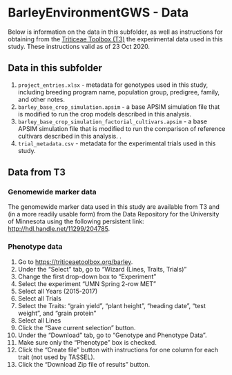 
<!-- README.md is generated from README.Rmd. Please edit that file -->

# BarleyEnvironmentGWS - Data

Below is information on the data in this subfolder, as well as
instructions for obtaining from the [Triticeae Toolbox
(T3)](https://triticeaetoolbox.org/barley) the experimental data used in
this study. These instructions valid as of 23 Oct 2020.

## Data in this subfolder

1.  `project_entries.xlsx` - metadata for genotypes used in this study,
    including breeding program name, population group, predigree,
    family, and other notes.
2.  `barley_base_crop_simulation.apsim` - a base APSIM simulation file
    that is modified to run the crop models described in this analysis.
3.  `barley_base_crop_simulation_factorial_cultivars.apsim` - a base
    APSIM simulation file that is modified to run the comparison of
    reference cultivars described in this analysis. .
4.  `trial_metadata.csv` - metadata for the experimental trials used in
    this study.

## Data from T3

### Genomewide marker data

The genomewide marker data used in this study are available from T3 and
(in a more readily usable form) from the Data Repository for the
University of Minnesota using the following persistent link:
<http://hdl.handle.net/11299/204785>.

### Phenotype data

1.  Go to <https://triticeaetoolbox.org/barley>.
2.  Under the “Select” tab, go to “Wizard (Lines, Traits, Trials)”
3.  Change the first drop-down box to “Experiment”
4.  Select the experiment “UMN Spring 2-row MET”
5.  Select all Years (2015-2017)
6.  Select all Trials
7.  Select the Traits: “grain yield”, “plant height”, “heading date”,
    “test weight”, and “grain protein”
8.  Select all Lines
9.  Click the “Save current selection” button.
10. Under the “Download” tab, go to “Genotype and Phenotype Data”.
11. Make sure only the “Phenotype” box is checked.
12. Click the “Create file” button with instructions for one column for
    each trait (not used by TASSEL).
13. Click the “Download Zip file of results” button.
